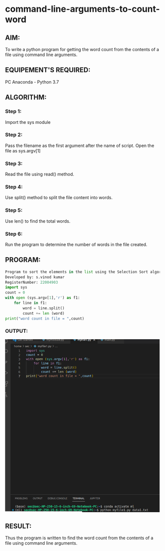 # command-line-arguments-to-count-word
## AIM:
To write a python program for getting the word count from the contents of a file using command line arguments.
## EQUIPEMENT'S REQUIRED: 
PC
Anaconda - Python 3.7
## ALGORITHM: 
### Step 1:
Import the sys module
### Step 2: 
Pass the filename as the first argument after the name of script. Open the file as sys.argv[1] 
### Step 3: 
Read the file using read() method.
### Step 4:  
Use split() method to split the file content into words.
### Step 5: 
Use len() to find the total words.
### Step 6: 
Run the program to determine the number of words in the file created.
## PROGRAM:
```python
Program to sort the elements in the list using the Selection Sort algorithm.
Developed by: s.vinod kumar
RegisterNumber: 22004903
import sys
count = 0
with open (sys.argv[1],'r') as f1:
    for line in f1:
        word = line.split()
        count += len (word)
print("word count in file = ",count)
```
### OUTPUT:
![output](/filename10.png)


## RESULT:
Thus the program is written to find the word count from the contents of a file using command line arguments.

